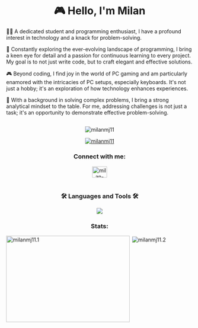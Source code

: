 <h1 align="center">🎮 Hello, I'm Milan </h1>
<p align="center">

👨‍💻 A dedicated student and programming enthusiast, I have a profound interest in technology and a knack for problem-solving. 

🚀 Constantly exploring the ever-evolving landscape of programming, I bring a keen eye for detail and a passion for continuous learning to every project. My goal is to not just write code, but to craft elegant and effective solutions.

🎮 Beyond coding, I find joy in the world of PC gaming and am particularly enamored with the intricacies of PC setups, especially keyboards. It's not just a hobby; it's an exploration of how technology enhances experiences. 

👾 With a background in solving complex problems, I bring a strong analytical mindset to the table. For me, addressing challenges is not just a task; it's an opportunity to demonstrate effective problem-solving.
</p>

##

<p align="center"> <img src="https://komarev.com/ghpvc/?username=milanmj11&label=Profile%20views&color=0e75b6&style=flat" alt="milanmj11" /> </p>

<p align="center"> <a href="https://github.com/ryo-ma/github-profile-trophy"><img src="https://github-profile-trophy.vercel.app/?username=milanmj11&theme=darkhub&row=2&column=4" alt="milanmj11" /></a> </p>

<h3 align="center">Connect with me:</h3>
<p align="center">
<a href="https://linkedin.com/in/milan-mujdar-4b44032b5" target="blank"><img align="center" src="https://raw.githubusercontent.com/rahuldkjain/github-profile-readme-generator/master/src/images/icons/Social/linked-in-alt.svg" alt="milan-mujdar-4b44032b5" height="30" width="40" /></a>
</p>


#

<h3 align="center"> 🛠 Languages and Tools 🛠 </h3>

<div align="center">
    <img src="https://skillicons.dev/icons?i=cpp,c,cs,py,haskell,linux,vscode,html,css,git,mysql,eclipse" />
</div>

<h3 align="center"> Stats: </h3>
<p><img align="left" src="https://github-readme-stats.vercel.app/api/top-langs?username=milanmj11&show_icons=true&locale=en&layout=compact&theme=github_dark" alt="milanmj11.1" width="333" height="233" /></p>

<p>&nbsp;<img align="center" src="https://github-readme-stats.vercel.app/api?username=milanmj11&show_icons=true&locale=en&theme=github_dark" alt="milanmj11.2" /></p>
